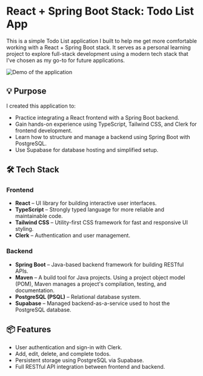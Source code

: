 # React + Spring Boot Stack: Todo List App

This is a simple Todo List application I built to help me get more comfortable working with a React + Spring Boot stack. It serves as a personal learning project to explore full-stack development using a modern tech stack that I’ve chosen as my go-to for future applications.

![Demo of the application](./frontend/public/Demo.gif)

## 💡 Purpose

I created this application to:

- Practice integrating a React frontend with a Spring Boot backend.
- Gain hands-on experience using TypeScript, Tailwind CSS, and Clerk for frontend development.
- Learn how to structure and manage a backend using Spring Boot with PostgreSQL.
- Use Supabase for database hosting and simplified setup.

## 🛠️ Tech Stack

### Frontend

- **React** – UI library for building interactive user interfaces.
- **TypeScript** – Strongly typed language for more reliable and maintainable code.
- **Tailwind CSS** – Utility-first CSS framework for fast and responsive UI styling.
- **Clerk** – Authentication and user management.

### Backend

- **Spring Boot** – Java-based backend framework for building RESTful APIs.
- **Maven** – A build tool for Java projects. Using a project object model (POM), Maven manages a project's compilation, testing, and documentation.
- **PostgreSQL (PSQL)** – Relational database system.
- **Supabase** – Managed backend-as-a-service used to host the PostgreSQL database.

## 📦 Features

- User authentication and sign-in with Clerk.
- Add, edit, delete, and complete todos.
- Persistent storage using PostgreSQL via Supabase.
- Full RESTful API integration between frontend and backend.
